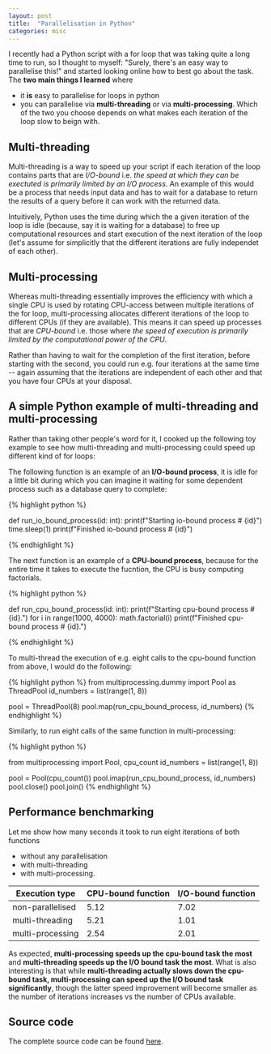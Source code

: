 ```yaml
---
layout: post
title:  "Parallelisation in Python"
categories: misc
---
```

I recently had a Python script with a for loop that was taking quite a long time to run, so I thought to myself: "Surely, there's an easy way to parallelise this!" and started looking online how to best go about the task. The **two main things I learned** where

- it **is** easy to parallelise for loops in python
- you can parallelise via **multi-threading** or via **multi-processing**. Which of the two you choose depends on what makes each iteration of the loop slow to beign with.

## Multi-threading
Multi-threading is a way to speed up your script if each iteration of the loop contains parts that are *I/O-bound* i.e. *the speed at which they can be exectuted is primarily limited by an I/O process*. An example of this would be a process that needs input data and has to wait for a database to return the results of a query before it can work with the returned data.

Intuitively, Python uses the time during which the a given iteration of the loop is idle (because, say it is waiting for a database) to free up computational resources and start execution of the next iteration of the loop (let's assume for simplicitly that the different iterations are fully independet of each other).

## Multi-processing
Whereas multi-threading essentially improves the efficiency with which a single CPU is used by rotating CPU-access between multiple iterations of the for loop, multi-processing allocates different iterations of the loop to different CPUs (if they are available). This means it can speed up processes that are *CPU-bound* i.e. those where *the speed of execution is primarily limited by the computational power of the CPU*.

Rather than having to wait for the completion of the first iteration, before starting with the second, you could run e.g. four iterations at the same time -- again assuming that the iterations are independent of each other and that you have four CPUs at your disposal.

## A simple Python example of multi-threading and multi-processing
Rather than taking other people's word for it, I cooked up the following toy example to see how multi-threading and multi-processing could speed up different kind of for loops:

The following function is an example of an **I/O-bound process**, it is idle for a little bit during which you can imagine it waiting for some dependent process such as a database query to complete:

{% highlight python %}

def run_io_bound_process(id: int):
    print(f"Starting io-bound process # {id}")
    time.sleep(1)
    print(f"Finished io-bound process # {id}")

{% endhighlight %}

The next function is an example of a **CPU-bound process**, because for the entire time it takes to execute the fucntion, the CPU is busy computing factorials.

{% highlight python %}

def run_cpu_bound_process(id: int):
    print(f"Starting cpu-bound process # {id}.")
    for i in range(1000, 4000):
        math.factorial(i)
    print(f"Finished cpu-bound process # {id}.")

{% endhighlight %}

To multi-thread the execution of e.g. eight calls to the cpu-bound function from above, I would do the following:

{% highlight python %}
from multiprocessing.dummy import Pool as ThreadPool
id_numbers = list(range(1, 8))

pool = ThreadPool(8)
pool.map(run_cpu_bound_process, id_numbers)
{% endhighlight %}

Similarly, to run eight calls of the same function in multi-processing:

{% highlight python %}

from multiprocessing import Pool, cpu_count
id_numbers = list(range(1, 8))

pool = Pool(cpu_count())
pool.imap(run_cpu_bound_process, id_numbers)
pool.close()
pool.join()
{% endhighlight %}

## Performance benchmarking

Let me show how many seconds it took to run eight iterations of both functions

- without any parallelisation
- with multi-threading
- with multi-processing.


| Execution type   | CPU-bound  function | I/O-bound function |
|------------------|---------------------|--------------------|
| non-parallelised | 5.12                | 7.02               |
| multi-threading  | 5.21                | 1.01               |
| multi-processing | 2.54                | 2.01               |

As expected, **multi-processing speeds up the cpu-bound task the most** and **multi-threading speeds up the I/O bound task the most**. What is also interesting is that while **multi-threading actually slows down the cpu-bound task, multi-processing can speed up the I/O bound task significantly**, though the latter speed improvement will become smaller as the number of iterations increases vs the number of CPUs available.

## Source code
The complete source code can be found [here](https://github.com/matsmaiwald/python_parallelisation).
